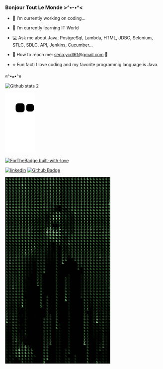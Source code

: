 
### Bonjour Tout Le Monde >^•-•^<


- 🌼 I’m currently working on coding...

- 🌺 I’m currently learning IT World

- 💻 Ask me about Java, PostgreSql, Lambda, HTML, JDBC, Selenium, STLC, SDLC, API, Jenkins, Cucumber...

- 💌 How to reach me: sena.ycdl61@gmail.com 💟

- ⭐ Fun fact: I love coding and my favorite programmig language is Java.  


ฅ^•ﻌ•^ฅ





![Github stats 2](https://github-readme-stats.vercel.app/api?username=SenaYcdl&show_icons=true&theme=jolly)


![snake gif](https://github.com/SenaYcdl/SenaYcdl/blob/output/github-contribution-grid-snake.svg)


[![ForTheBadge built-with-love](http://ForTheBadge.com/images/badges/built-with-love.svg)](https://GitHub.com/Naereen/)

[![linkedin](https://img.shields.io/badge/Linkedin-000000?style=for-the-badge&logo=Linkedin&logoColor=white)](https://www.linkedin.com/in/sena-y%C3%BCcedal-98785a233/)
[![Github Badge](https://img.shields.io/badge/-Github-000?style=quare&labelColor=000&logo=Github&logoColor=white&link=link)](link) 

![Alt Text](https://github.com/SenaYcdl/SenaYcdl/blob/main/7fdce2dc9307aff4f5acb88cc06b5904.gif) 



